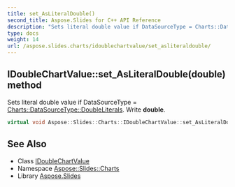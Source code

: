 ```yaml
---
title: set_AsLiteralDouble()
second_title: Aspose.Slides for C++ API Reference
description: "Sets literal double value if DataSourceType = Charts::DataSourceType::DoubleLiterals. Write double."
type: docs
weight: 14
url: /aspose.slides.charts/idoublechartvalue/set_asliteraldouble/
---
```

## IDoubleChartValue::set_AsLiteralDouble(double) method


Sets literal double value if DataSourceType = [Charts::DataSourceType::DoubleLiterals](../../datasourcetype/). Write **double**.

```cpp
virtual void Aspose::Slides::Charts::IDoubleChartValue::set_AsLiteralDouble(double value)=0
```

## See Also

* Class [IDoubleChartValue](../)
* Namespace [Aspose::Slides::Charts](../../)
* Library [Aspose.Slides](../../../)